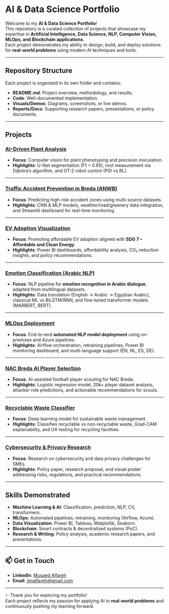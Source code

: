 # AI & Data Science Portfolio

Welcome to my **AI & Data Science Portfolio**!  
This repository is a curated collection of projects that showcase my expertise in **Artificial Intelligence, Data Science, NLP, Computer Vision, MLOps, and Blockchain applications**.  
Each project demonstrates my ability to design, build, and deploy solutions for **real-world problems** using modern AI techniques and tools.

---

##  Repository Structure

Each project is organized in its own folder and contains:
- **README.md**: Project overview, methodology, and results.
- **Code**: Well-documented implementation.
- **Visuals/Demos**: Diagrams, screenshots, or live demos.
- **Reports/Docs**: Supporting research papers, presentations, or policy documents.

---

##  Projects

### [AI-Driven Plant Analysis](./AI-Driven-Plant-Analysis)
- **Focus**: Computer vision for plant phenotyping and precision inoculation.  
- **Highlights**: U-Net segmentation (F1 = 0.85), root measurement via Dijkstra’s algorithm, and OT-2 robot control (PID vs RL).  

---

### [Traffic Accident Prevention in Breda (ANWB)](./ANWB)
- **Focus**: Predicting high-risk accident zones using multi-source datasets.  
- **Highlights**: CNN & MLP models, weather/road/greenery data integration, and Streamlit dashboard for real-time monitoring.  

---

### [EV Adoption Visualization](./EV-Adoption-Visualization)
- **Focus**: Promoting affordable EV adoption aligned with **SDG 7 – Affordable and Clean Energy**.  
- **Highlights**: Power BI dashboards, affordability analysis, CO₂ reduction insights, and policy recommendations.  

---

### [Emotion Classification (Arabic NLP)](./Emotion-Classification)
- **Focus**: NLP pipeline for **emotion recognition in Arabic dialogue**, adapted from multilingual datasets.  
- **Highlights**: Data translation (English → Arabic → Egyptian Arabic), classical ML vs BiLSTM/RNN, and fine-tuned transformer models (MARBERT, BERT).  

---

### [MLOps Deployment](./MLOps-Deployment)
- **Focus**: End-to-end **automated NLP model deployment** using on-premises and Azure pipelines.  
- **Highlights**: Airflow orchestration, retraining pipelines, Power BI monitoring dashboard, and multi-language support (EN, NL, ES, DE).  

---

### [NAC Breda AI Player Selection](./NAC%20Breda%20AI%20Player%20Selection)
- **Focus**: AI-assisted football player scouting for NAC Breda.  
- **Highlights**: Logistic regression model, 20k+ player dataset analysis, attacker role predictions, and actionable recommendations for scouts.  

---

### [Recyclable Waste Classifier](./recyclable-waste)
- **Focus**: Deep learning model for sustainable waste management.  
- **Highlights**: Classifies recyclable vs non-recyclable waste, Grad-CAM explainability, and UX testing for recycling facilities.  

---

### [Cybersecurity & Privacy Research](./Cybersecurity-Privacy)
- **Focus**: Research on cybersecurity and data privacy challenges for SMEs.  
- **Highlights**: Policy paper, research proposal, and visual poster addressing risks, regulations, and practical recommendations.  

---

##  Skills Demonstrated
- **Machine Learning & AI**: Classification, prediction, NLP, CV, transformers.  
- **MLOps**: Automated pipelines, retraining, monitoring (Airflow, Azure).  
- **Data Visualization**: Power BI, Tableau, Matplotlib, Seaborn.  
- **Blockchain**: Smart contracts & decentralized systems (PoC).  
- **Research & Writing**: Policy analysis, academic research papers, and presentations.  

---

## 📫 Get in Touch
- **LinkedIn**: [Musaed Alfareh](https://www.linkedin.com/in/musaed-alfareh-a365521b9)  
- **Email**: jimalfareh@gmail.com  

---

✨ Thank you for exploring my portfolio!  
Each project reflects my passion for applying AI to **real-world problems** and continuously pushing my learning forward.  
```

